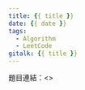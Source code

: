 ```yaml
---
title: {{ title }}
date: {{ date }}
tags:
  - Algorithm
  - LeetCode
gitalk: {{ title }}
---
```

題目連結：<>


```js
```